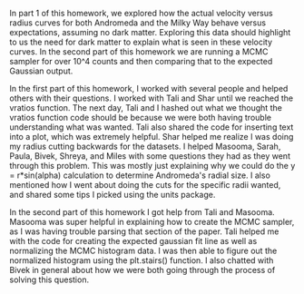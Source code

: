 In part 1 of this homework, we explored how the actual velocity versus radius curves for both Andromeda and the Milky Way behave versus expectations, assuming no dark matter. Exploring this data should highlight to us the need for dark matter to explain what is seen in these velocity curves. In the second part of this homework we are running a MCMC sampler for over 10^4 counts and then comparing that to the expected Gaussian output.

In the first part of this homework, I worked with several people and helped others with their questions. I worked with Tali and Shar until we reached the vratios function. The next day, Tali and I hashed out what we thought the vratios function code should be because we were both having trouble understanding what was wanted. Tali also shared the code for inserting text into a plot, which was extremely helpful. Shar helped me realize I was doing my radius cutting backwards for the datasets. I helped Masooma, Sarah, Paula, Bivek, Shreya, and Miles with some questions they had as they went through this problem. This was mostly just explaining why we could do the y = r*sin(alpha) calculation to determine Andromeda's radial size. I also mentioned how I went about doing the cuts for the specific radii wanted, and shared some tips I picked using the units package.

In the second part of this homework I got help from Tali and Masooma. Masooma was super helpful in explaining how to create the MCMC sampler, as I was having trouble parsing that section of the paper. Tali helped me with the code for creating the expected gaussian fit line as well as normalizing the MCMC histogram data. I was then able to figure out the normalized histogram using the plt.stairs() function. I also chatted with Bivek in general about how we were both going through the process of solving this question.
